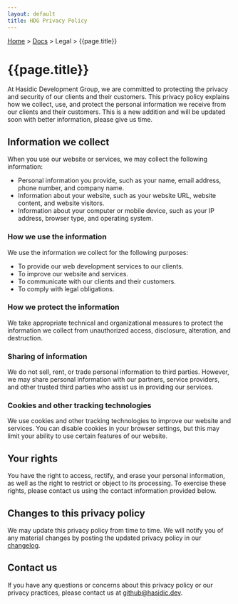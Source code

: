 ```yaml
---
layout: default
title: HDG Privacy Policy
---
```


[Home](/) > [Docs](/documentation) > Legal > {{page.title}}

# {{page.title}}

At Hasidic Development Group, we are committed to protecting the privacy and security of our clients and their customers. This privacy policy explains how we collect, use, and protect the personal information we receive from our clients and their customers. This is a new addition and will be updated soon with better information, please give us time.

## Information we collect

When you use our website or services, we may collect the following information:

- Personal information you provide, such as your name, email address, phone number, and company name.
- Information about your website, such as your website URL, website content, and website visitors.
- Information about your computer or mobile device, such as your IP address, browser type, and operating system.

### How we use the information
We use the information we collect for the following purposes:

- To provide our web development services to our clients.
- To improve our website and services.
- To communicate with our clients and their customers.
- To comply with legal obligations.

### How we protect the information
We take appropriate technical and organizational measures to protect the information we collect from unauthorized access, disclosure, alteration, and destruction.

### Sharing of information
We do not sell, rent, or trade personal information to third parties. However, we may share personal information with our partners, service providers, and other trusted third parties who assist us in providing our services.

### Cookies and other tracking technologies
We use cookies and other tracking technologies to improve our website and services. You can disable cookies in your browser settings, but this may limit your ability to use certain features of our website.

## Your rights
You have the right to access, rectify, and erase your personal information, as well as the right to restrict or object to its processing. To exercise these rights, please contact us using the contact information provided below.

## Changes to this privacy policy
We may update this privacy policy from time to time. We will notify you of any material changes by posting the updated privacy policy in our [changelog](change).

## Contact us
If you have any questions or concerns about this privacy policy or our privacy practices, please contact us at [github@hasidic.dev](mailto:github@hasidic.dev).